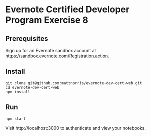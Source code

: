 # Evernote Certified Developer Program Exercise 8

## Prerequisites

Sign up for an Evernote sandbox account at https://sandbox.evernote.com/Registration.action.

## Install

    git clone git@github.com:mattnorris/evernote-dev-cert-web.git
    cd evernote-dev-cert-web
    npm install

## Run

    npm start

Visit http://localhost:3000 to authenticate and view your notebooks.

